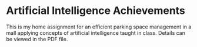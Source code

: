 # Artificial Intelligence Achievements
This is my home assignment for an efficient parking space management in a mall applying concepts of artificial intelligence taught in class. Details can be viewed in the PDF file.
